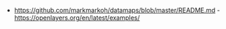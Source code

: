 - https://github.com/markmarkoh/datamaps/blob/master/README.md
-https://openlayers.org/en/latest/examples/
